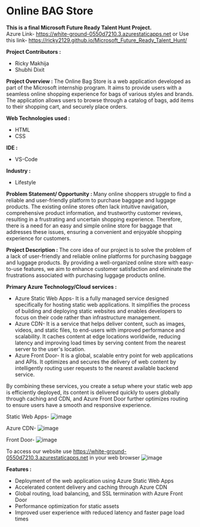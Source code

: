 # Online BAG Store

<b> This is a final Microsoft Future Ready Talent Hunt Project.</b> <br>
Azure Link- https://white-ground-0550d7210.3.azurestaticapps.net
or Use this link- https://ricky2129.github.io/Microsoft_Future_Ready_Talent_Hunt/

<b> Project Contributors : </b>
* Ricky Makhija
* Shubhi Dixit
  
<b> Project Overview : </b>
The Online Bag Store is a web application developed as part of the Microsoft internship program. It aims to provide users with a seamless online shopping experience for bags of various styles and brands. The application allows users to browse through a catalog of bags, add items to their shopping cart, and securely place orders.

 <b> Web Technologies used : </b> 
* HTML 
* CSS

 <b> IDE : </b> 
* VS-Code

 <b> Industry : </b>
* Lifestyle

<b> Problem Statement/ Opportunity : </b> 
Many online shoppers struggle to find a reliable and user-friendly platform to purchase baggage and luggage products. The existing online stores often lack intuitive navigation, comprehensive product information, and trustworthy customer reviews, resulting in a frustrating and uncertain shopping experience. Therefore, there is a need for an easy and simple online store for baggage that addresses these issues, ensuring a convenient and enjoyable shopping experience for customers.

<b> Project Description : </b>
The core idea of our project is to solve the problem of a lack of user-friendly and reliable online platforms for purchasing baggage and luggage products.
By providing a well-organized online store with easy-to-use features, we aim to enhance customer satisfaction and eliminate the frustrations associated with purchasing luggage products online.

<b> Primary Azure Technology/Cloud services : </b>
* Azure Static Web Apps-
  It is a fully managed service designed specifically for hosting static web applications. It simplifies the process of building and deploying static websites and enables developers to focus on their code rather than infrastructure management.
* Azure CDN-
  It is a service that helps deliver content, such as images, videos, and static files, to end-users with improved performance and scalability. It caches content at edge locations worldwide, reducing latency and improving load times by serving content from the nearest server to the user's location.
* Azure Front Door-
  It is a global, scalable entry point for web applications and APIs. It optimizes and secures the delivery of web content by intelligently routing user requests to the nearest available backend service.

By combining these services, you create a setup where your static web app is efficiently deployed, its content is delivered quickly to users globally through caching and CDN, and Azure Front Door further optimizes routing to ensure users have a smooth and responsive experience.



Static Web Apps-
![image](https://github.com/Shubhiidixit/Microsoft-FRT-Project/assets/123651074/0bf54b3e-0132-49f8-9a03-9e9cda2780a0)


Azure CDN-
![image](https://github.com/Shubhiidixit/Microsoft-FRT-Project/assets/123651074/0f92c1a8-e99d-4e58-8649-da2623580f2e)


Front Door-
![image](https://github.com/Shubhiidixit/Microsoft-FRT-Project/assets/123651074/47a559a4-14ff-4e6d-8f06-a26b92464880)



To access our website use https://white-ground-0550d7210.3.azurestaticapps.net in your web browser
![image](https://github.com/Shubhiidixit/Microsoft-FRT-Project/assets/123651074/f1e6194b-d7d3-4384-9e2f-08e3b90f9528)



<b> Features : </b>
- Deployment of the web application using Azure Static Web Apps
- Accelerated content delivery and caching through Azure CDN
- Global routing, load balancing, and SSL termination with Azure Front Door
- Performance optimization for static assets
- Improved user experience with reduced latency and faster page load times

